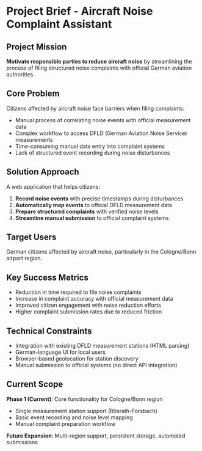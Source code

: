 # Project Brief - Aircraft Noise Complaint Assistant

## Project Mission

**Motivate responsible parties to reduce aircraft noise** by streamlining the process of filing structured noise complaints with official German aviation authorities.

## Core Problem

Citizens affected by aircraft noise face barriers when filing complaints:
- Manual process of correlating noise events with official measurement data
- Complex workflow to access DFLD (German Aviation Noise Service) measurements  
- Time-consuming manual data entry into complaint systems
- Lack of structured event recording during noise disturbances

## Solution Approach

A web application that helps citizens:
1. **Record noise events** with precise timestamps during disturbances
2. **Automatically map events** to official DFLD measurement data
3. **Prepare structured complaints** with verified noise levels
4. **Streamline manual submission** to official complaint systems

## Target Users

German citizens affected by aircraft noise, particularly in the Cologne/Bonn airport region.

## Key Success Metrics

- Reduction in time required to file noise complaints
- Increase in complaint accuracy with official measurement data
- Improved citizen engagement with noise reduction efforts
- Higher complaint submission rates due to reduced friction

## Technical Constraints

- Integration with existing DFLD measurement stations (HTML parsing)
- German-language UI for local users
- Browser-based geolocation for station discovery
- Manual submission to official systems (no direct API integration)

## Current Scope

**Phase 1 (Current)**: Core functionality for Cologne/Bonn region
- Single measurement station support (Rösrath-Forsbach)
- Basic event recording and noise level mapping
- Manual complaint preparation workflow

**Future Expansion**: Multi-region support, persistent storage, automated submissions